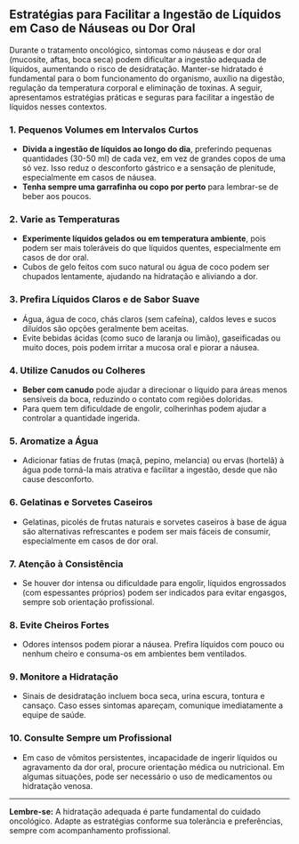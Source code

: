 ## Estratégias para Facilitar a Ingestão de Líquidos em Caso de Náuseas ou Dor Oral

Durante o tratamento oncológico, sintomas como náuseas e dor oral (mucosite, aftas, boca seca) podem dificultar a ingestão adequada de líquidos, aumentando o risco de desidratação. Manter-se hidratado é fundamental para o bom funcionamento do organismo, auxílio na digestão, regulação da temperatura corporal e eliminação de toxinas. A seguir, apresentamos estratégias práticas e seguras para facilitar a ingestão de líquidos nesses contextos.

### 1. Pequenos Volumes em Intervalos Curtos

- **Divida a ingestão de líquidos ao longo do dia**, preferindo pequenas quantidades (30-50 ml) de cada vez, em vez de grandes copos de uma só vez. Isso reduz o desconforto gástrico e a sensação de plenitude, especialmente em casos de náusea.
- **Tenha sempre uma garrafinha ou copo por perto** para lembrar-se de beber aos poucos.

### 2. Varie as Temperaturas

- **Experimente líquidos gelados ou em temperatura ambiente**, pois podem ser mais toleráveis do que líquidos quentes, especialmente em casos de dor oral.
- Cubos de gelo feitos com suco natural ou água de coco podem ser chupados lentamente, ajudando na hidratação e aliviando a dor.

### 3. Prefira Líquidos Claros e de Sabor Suave

- Água, água de coco, chás claros (sem cafeína), caldos leves e sucos diluídos são opções geralmente bem aceitas.
- Evite bebidas ácidas (como suco de laranja ou limão), gaseificadas ou muito doces, pois podem irritar a mucosa oral e piorar a náusea.

### 4. Utilize Canudos ou Colheres

- **Beber com canudo** pode ajudar a direcionar o líquido para áreas menos sensíveis da boca, reduzindo o contato com regiões doloridas.
- Para quem tem dificuldade de engolir, colherinhas podem ajudar a controlar a quantidade ingerida.

### 5. Aromatize a Água

- Adicionar fatias de frutas (maçã, pepino, melancia) ou ervas (hortelã) à água pode torná-la mais atrativa e facilitar a ingestão, desde que não cause desconforto.

### 6. Gelatinas e Sorvetes Caseiros

- Gelatinas, picolés de frutas naturais e sorvetes caseiros à base de água são alternativas refrescantes e podem ser mais fáceis de consumir, especialmente em casos de dor oral.

### 7. Atenção à Consistência

- Se houver dor intensa ou dificuldade para engolir, líquidos engrossados (com espessantes próprios) podem ser indicados para evitar engasgos, sempre sob orientação profissional.

### 8. Evite Cheiros Fortes

- Odores intensos podem piorar a náusea. Prefira líquidos com pouco ou nenhum cheiro e consuma-os em ambientes bem ventilados.

### 9. Monitore a Hidratação

- Sinais de desidratação incluem boca seca, urina escura, tontura e cansaço. Caso esses sintomas apareçam, comunique imediatamente a equipe de saúde.

### 10. Consulte Sempre um Profissional

- Em caso de vômitos persistentes, incapacidade de ingerir líquidos ou agravamento da dor oral, procure orientação médica ou nutricional. Em algumas situações, pode ser necessário o uso de medicamentos ou hidratação venosa.

---

**Lembre-se:** A hidratação adequada é parte fundamental do cuidado oncológico. Adapte as estratégias conforme sua tolerância e preferências, sempre com acompanhamento profissional.